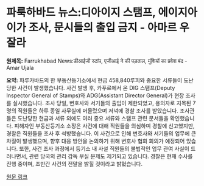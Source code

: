 # 파룩하바드 뉴스:디아이지 스탬프, 에이지아이가 조사, 문시들의 출입 금지 - 아마르 우잘라

**원제목:** Farrukhabad News:डीआईजी स्टांप, एजीआई ने की पड़ताल, मुंशियों का प्रवेश बंद - Amar Ujala

**요약:** 파루카바드의 한 부동산등기소에서 현금 458,840루피와 중요한 서류들이 도난당한 사건이 발생했습니다.  사건 발생 후, 카푸르에서 온 DIG 스탬프(Deputy Inspector General of Stamps)와 ADG(Assistant Director General)가 현장 조사를 실시했습니다.  조사 당일, 변호사와 서기들의 출입이 제한되었고, 용의자로 지목된 7명의 직원들은 하루 종일 사무실에 머물렀으며 저녁에 경찰 조사를 받았습니다.  조사관들은 도난당한 현금과 서류 외에도 여러 중요 서류와 스탬프 관련 문서들을 확인했습니다.  피해자인 부동산등기소 소장은 사건에 대해 직원들을 의심하며 경찰에 신고했지만, 경찰은  직원들을 조사 후 석방했습니다.  이 사건으로 인해 변호사와 서기들의 업무에 큰 차질이 발생했으며,  향후 대응 방안을 논의하기 위해 변호사 협회 회의가 예정되어 있습니다.  또한, 사건 조사 과정에서 등기소 내 사설 직원들의 불법적인 업무 관여 사실이 드러나면서,  관련 당국의 관리 감독 부실 문제도 제기되고 있습니다.  경찰은 현재 수사를 진행 중이며,  조만간 사건의 전말을 밝힐 것이라고 밝혔습니다.

[원문 링크](https://www.amarujala.com/uttar-pradesh/farrukhabad/dig-stamp-agi-investigated-entry-of-clerks-stopped-farrukhabad-news-c-22-1-sknp1018-106902-2025-07-24)
